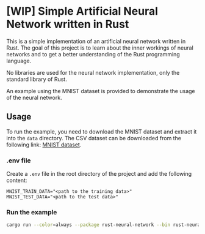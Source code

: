 # [WIP] Simple Artificial Neural Network written in Rust

This is a simple implementation of an artificial neural network written in Rust. The goal of this project is to learn
about the inner workings of neural networks and to get a better understanding of the Rust programming language.

No libraries are used for the neural network implementation, only the standard library of Rust.

An example using the MNIST dataset is provided to demonstrate the usage of the neural network.

## Usage

To run the example, you need to download the MNIST dataset and extract it into the `data` directory. The CSV dataset can
be
downloaded from the following link: [MNIST dataset](https://git-disl.github.io/GTDLBench/datasets/mnist_datasets/).

### .env file

Create a `.env` file in the root directory of the project and add the following content:

```env
MNIST_TRAIN_DATA="<path to the training data>"
MNIST_TEST_DATA="<path to the test data>"
```

### Run the example

```bash
cargo run --color=always --package rust-neural-network --bin rust-neural-network
```